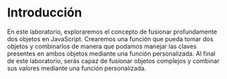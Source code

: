 # Introducción

En este laboratorio, exploraremos el concepto de fusionar profundamente dos objetos en JavaScript. Crearemos una función que pueda tomar dos objetos y combinarlos de manera que podamos manejar las claves presentes en ambos objetos mediante una función personalizada. Al final de este laboratorio, serás capaz de fusionar objetos complejos y combinar sus valores mediante una función personalizada.
